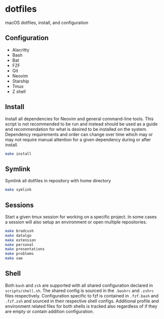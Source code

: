 # dotfiles

macOS dotfiles, install, and configuration

## Configuration

- Alacritty
- Bash
- Bat
- FZF
- Git
- Neovim
- Starship
- Tmux
- Z shell

## Install

Install all dependencies for Neovim and general command-line tools. This
script is not recommended to be run and instead should be used as a guide and
recommendation for what is desired to be installed on the system. Dependency
requirements and order can change over time which may or may not require manual
attention for a given dependency during or after install.

``` sh
make install
```

## Symlink

Symlink all dotfiles in repository with home directory

``` sh
make symlink
```

## Sessions

Start a given tmux session for working on a specific project. In some cases a
session will also setup an environment or open multiple repositories.

``` sh
make bradcush
make datalgo
make extension
make personal
make presentations
make problems
make sae
```

## Shell

Both `bash` and `zsh` are supported with all shared configuration declared in
`scripts/shell.sh`. The shared config is sourced in the `.bashrc` and `.zshrc`
files respectively. Configuration specific to fzf is contained in `.fzf.bash`
and `.fzf.zsh` and sourced in their respective shell configs. Additional
profile and environment related files for both shells is tracked also
regardless of if they are empty or contain addition configuration.
